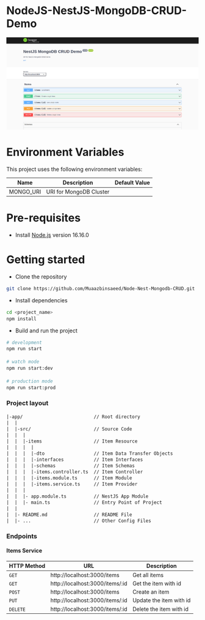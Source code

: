 # NodeJS-NestJS-MongoDB-CRUD-Demo

![alt text](https://github.com/Muaazbinsaeed/Node-Nest-Mongodb-CRUD/blob/main/project-swagger.png?raw=true)


# Environment Variables

This project uses the following environment variables:

| Name      | Description             | Default Value |
| --------- | ----------------------- | ------------- |
| MONGO_URI | URI for MongoDB Cluster |               |

# Pre-requisites

- Install [Node.js](https://nodejs.org/en/) version 16.16.0

# Getting started

- Clone the repository

```bash
git clone https://github.com/Muaazbinsaeed/Node-Nest-Mongodb-CRUD.git
```

- Install dependencies

```bash
cd <project_name>
npm install
```

- Build and run the project

```bash
# development
npm run start

# watch mode
npm run start:dev

# production mode
npm run start:prod
```

### Project layout

```
|-app/                          // Root directory
|  |
|  |-src/                       // Source Code
|  |  |
|  |  |-items                   // Item Resource
|  |  |  |
|  |  |  |-dto                  // Item Data Transfer Objects
|  |  |  |-interfaces           // Item Interfaces
|  |  |  |-schemas              // Item Schemas
|  |  |  |-items.controller.ts  // Item Controller
|  |  |  |-items.module.ts      // Item Module
|  |  |  |-items.service.ts     // Item Provider
|  |  |
|  |  |- app.module.ts          // NestJS App Module
|  |  |- main.ts                // Entry Point of Project
|  |
|  |- README.md                 // README File
|  |- ...                       // Other Config Files

```

### Endpoints

#### Items Service

| HTTP Method | URL                             | Description             |
| ----------- | ------------------------------- | ----------------------- |
| `GET`       | http://localhost:3000/items     | Get all items           |
| `GET`       | http://localhost:3000/items/:id | Get the item with id    |
| `POST`      | http://localhost:3000/items     | Create an item          |
| `PUT`       | http://localhost:3000/items/:id | Update the item with id |
| `DELETE`    | http://localhost:3000/items/:id | Delete the item with id |
